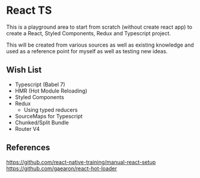 # React TS

This is a playground area to start from scratch (without create react app)
to create a React, Styled Components, Redux and Typescript project.

This will be created from various sources as well as existing knowledge
and used as a reference point for myself as well as testing new ideas.

## Wish List

* Typescript (Babel 7)
* HMR (Hot Module Reloading)
* Styled Components
* Redux
    * Using typed reducers
* SourceMaps for Typescript
* Chunked/Split Bundle
* Router V4

## References
https://github.com/react-native-training/manual-react-setup
https://github.com/gaearon/react-hot-loader